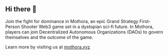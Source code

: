 ## Hi there 👋


Join the fight for dominance in Mothora, an epic Grand Strategy First-Person Shooter Web3 game set in a dystopian sci-fi future. In Mothora, players can join Decentralized Autonomous Organizations (DAOs) to govern themselves and the outcome of the game.


Learn more by visiting us at [mothora.xyz](https://mothora.xyz)
